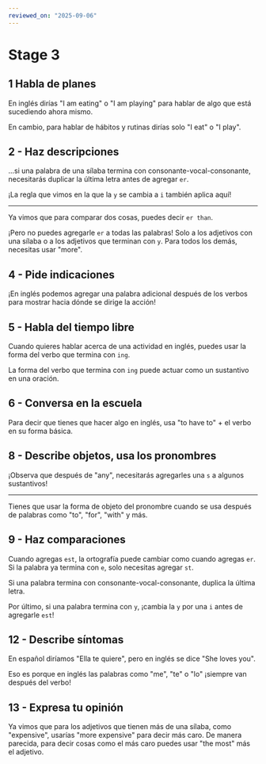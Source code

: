 ```yaml
---
reviewed_on: "2025-09-06"
---
```


# Stage 3

## 1 Habla de planes

En inglés dirías "I am eating" o "I am playing" para hablar de algo que está sucediendo ahora mismo.

En cambio, para hablar de hábitos y rutinas dirías solo "I eat" o "I play".

## 2 - Haz descripciones

...si una palabra de una sílaba termina con consonante-vocal-consonante, necesitarás duplicar la última letra antes de agregar `er`.

¡La regla que vimos en la que la `y` se cambia a `i` también aplica aquí!

---

Ya vimos que para comparar dos cosas, puedes decir `er than`.

¡Pero no puedes agregarle `er` a todas las palabras! Solo a los adjetivos con una sílaba o a los adjetivos que terminan con `y`. Para todos los demás, necesitas usar "more".

## 4 - Pide indicaciones

¡En inglés podemos agregar una palabra adicional después de los verbos para mostrar hacia dónde se dirige la acción!

## 5 - Habla del tiempo libre

Cuando quieres hablar acerca de una actividad en inglés, puedes usar la forma del verbo que termina con `ing`.

La forma del verbo que termina con `ing` puede actuar como un sustantivo en una oración.

## 6 - Conversa en la escuela

Para decir que tienes que hacer algo en inglés, usa "to have to" + el verbo en su forma básica.

## 8 - Describe objetos, usa los pronombres

¡Observa que después de "any", necesitarás agregarles una `s` a algunos sustantivos!

---

Tienes que usar la forma de objeto del pronombre cuando se usa después de palabras como "to", "for", "with" y más.

## 9 - Haz comparaciones

Cuando agregas `est`, la ortografía puede cambiar como cuando agregas `er`. Si la palabra ya termina con `e`, solo necesitas agregar `st`.

Si una palabra termina con consonante-vocal-consonante, duplica la última letra.

Por último, si una palabra termina con `y`, ¡cambia la `y` por una `i` antes de agregarle `est`!

## 12 - Describe síntomas

En español diríamos "Ella te quiere", pero en inglés se dice "She loves you".

Eso es porque en inglés las palabras como "me", "te" o "lo" ¡siempre van después del verbo!

## 13 - Expresa tu opinión

Ya vimos que para los adjetivos que tienen más de una sílaba, como "expensive", usarías "more expensive" para decir más caro. De manera parecida, para decir cosas como el más caro puedes usar "the most" más el adjetivo.
